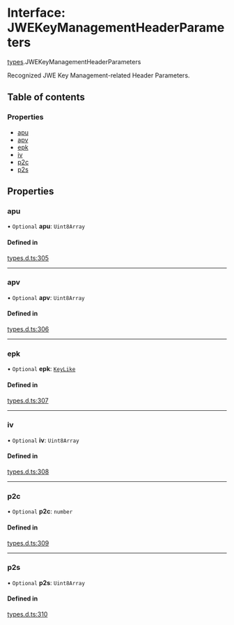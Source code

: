 # Interface: JWEKeyManagementHeaderParameters

[types](../modules/types.md).JWEKeyManagementHeaderParameters

Recognized JWE Key Management-related Header Parameters.

## Table of contents

### Properties

- [apu](types.JWEKeyManagementHeaderParameters.md#apu)
- [apv](types.JWEKeyManagementHeaderParameters.md#apv)
- [epk](types.JWEKeyManagementHeaderParameters.md#epk)
- [iv](types.JWEKeyManagementHeaderParameters.md#iv)
- [p2c](types.JWEKeyManagementHeaderParameters.md#p2c)
- [p2s](types.JWEKeyManagementHeaderParameters.md#p2s)

## Properties

### apu

• `Optional` **apu**: `Uint8Array`

#### Defined in

[types.d.ts:305](https://github.com/panva/jose/blob/v3.15.1/src/types.d.ts#L305)

___

### apv

• `Optional` **apv**: `Uint8Array`

#### Defined in

[types.d.ts:306](https://github.com/panva/jose/blob/v3.15.1/src/types.d.ts#L306)

___

### epk

• `Optional` **epk**: [`KeyLike`](../types/types.KeyLike.md)

#### Defined in

[types.d.ts:307](https://github.com/panva/jose/blob/v3.15.1/src/types.d.ts#L307)

___

### iv

• `Optional` **iv**: `Uint8Array`

#### Defined in

[types.d.ts:308](https://github.com/panva/jose/blob/v3.15.1/src/types.d.ts#L308)

___

### p2c

• `Optional` **p2c**: `number`

#### Defined in

[types.d.ts:309](https://github.com/panva/jose/blob/v3.15.1/src/types.d.ts#L309)

___

### p2s

• `Optional` **p2s**: `Uint8Array`

#### Defined in

[types.d.ts:310](https://github.com/panva/jose/blob/v3.15.1/src/types.d.ts#L310)
